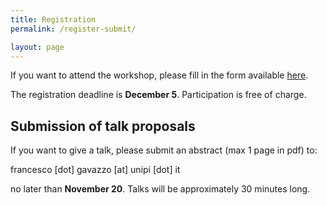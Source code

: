```yaml
---
title: Registration
permalink: /register-submit/

layout: page
---
```


If you want to attend the workshop, please fill in the form available [here](https://docs.google.com/forms/d/1vM7DbV0QhztSaF2-1WWBJxI-wnLZO8ajz5WiMq_pcdE/edit).

The registration deadline is **December 5**.
Participation is free of charge.



## Submission of talk proposals

If you want to give a talk, please submit an abstract (max 1 page in
pdf) to:

francesco [dot] gavazzo [at] unipi [dot] it

no later than **November 20**. Talks will be approximately 30 minutes long.

